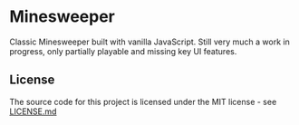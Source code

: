 # Minesweeper
Classic Minesweeper built with vanilla JavaScript. Still very much a work in progress, only partially playable and missing key UI features.

## License
The source code for this project is licensed under the MIT license - see [LICENSE.md](LICENSE.md) 
